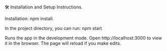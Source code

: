 🛠 Installation and Setup Instructions.


Installation: npm install.

In the project directory, you can run: npm start




Runs the app in the development mode.
Open http://localhost:3000 to view it in the browser. The page will reload if you make edits.
 
